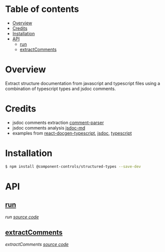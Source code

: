 # Table of contents

- [Overview](#overview)
- [Credits](#credits)
- [Installation](#installation)
- [API](#api)
  - [<ins>run</ins>](#insrunins)
  - [<ins>extractComments</ins>](#insextractcommentsins)

# Overview

Extract structure documentation from javascript and typescript files using a combination of typescript types and jsdoc comments.

# Credits

- jsdoc comments extraction [comment-parser](https://github.com/syavorsky/comment-parser)
- jsdoc comments analysis [jsdoc-md](https://github.com/jaydenseric/jsdoc-md)
- examples from [react-docgen-typescript](https://github.com/styleguidist/react-docgen-typescript/blob/master/src/__tests__/data/), [jsdoc](https://jsdoc.app/), [typescript](https://www.typescriptlang.org/docs/)

# Installation

```bash
$ npm install @component-controls/structured-types --save-dev
```

# API

<react-docgen-typescript path="./src" exclude="ts-type-parse.ts,COMMENT_PARSER_OPTIONS.ts,jsdocCommentToMember.ts,deconstructJsdocNamepath.ts" />

<!-- START-REACT-DOCGEN-TYPESCRIPT -->

## <ins>run</ins>

_run [source code](https://github.com/ccontrols/component-controls/tree/master/misc/structured-types/src/index.ts)_

## <ins>extractComments</ins>

_extractComments [source code](https://github.com/ccontrols/component-controls/tree/master/misc/structured-types/src/utils.ts)_

<!-- END-REACT-DOCGEN-TYPESCRIPT -->
